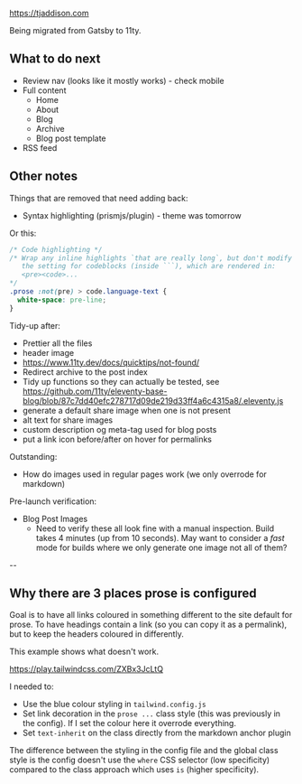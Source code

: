 https://tjaddison.com

Being migrated from Gatsby to 11ty.

## What to do next

- Review nav (looks like it mostly works) - check mobile
- Full content
  - Home
  - About
  - Blog
  - Archive
  - Blog post template
- RSS feed

## Other notes

Things that are removed that need adding back:

- Syntax highlighting (prismjs/plugin) - theme was tomorrow

Or this:

````css
/* Code highlighting */
/* Wrap any inline highlights `that are really long`, but don't modify
   the setting for codeblocks (inside ```), which are rendered in:
   <pre><code>...
*/
.prose :not(pre) > code.language-text {
  white-space: pre-line;
}
````

Tidy-up after:

- Prettier all the files
- header image
- https://www.11ty.dev/docs/quicktips/not-found/
- Redirect archive to the post index
- Tidy up functions so they can actually be tested, see https://github.com/11ty/eleventy-base-blog/blob/87c7dd40efc278717d09de219d33ff4a6c4315a8/.eleventy.js
- generate a default share image when one is not present
- alt text for share images
- custom description og meta-tag used for blog posts
- put a link icon before/after on hover for permalinks

Outstanding:

- How do images used in regular pages work (we only overrode for markdown)

Pre-launch verification:

- Blog Post Images
  - Need to verify these all look fine with a manual inspection. Build takes 4 minutes (up from 10 seconds). May want to consider a _fast_ mode for builds where we only generate one image not all of them?

--

## Why there are 3 places prose is configured

Goal is to have all links coloured in something different to the site default for prose. To have headings contain a link (so you can copy it as a permalink), but to keep the headers coloured in differently.

This example shows what doesn't work.

https://play.tailwindcss.com/ZXBx3JcLtQ

I needed to:

- Use the blue colour styling in `tailwind.config.js`
- Set link decoration in the `prose ...` class style (this was previously in the config). If I set the colour here it overrode everything.
- Set `text-inherit` on the class directly from the markdown anchor plugin

The difference between the styling in the config file and the global class style is the config doesn't use the `where` CSS selector (low specificity) compared to the class approach which uses `is` (higher specificity).
